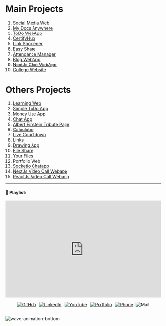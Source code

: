 # Main Projects

1. [Social Media Web](/projects/socialmediaweb/)
2. [My Docs Anywhere](/projects/mydocswebapp/)
3. [ToDo WebApp](/projects/todowebapp/)
4. [CertifyHub](/projects/certifyhub/)
5. [Link Shortener](/projects/linkshortener/)
6. [Easy Share](/projects/easyshare/)
7. [Attendance Manager](/projects/attendance-manager/)
8. [Blog WebApp](/projects/blog-webapp/)
9. [NextJs Chat WebApp](/projects/nextjs-chatapp/)
10. [College Website](/projects/college-website/)

# Others Projects
1. [Learning Web](https://learning-website-soumojit.vercel.app/)
2. [Simple ToDo App](https://todo-webapp-soumojitshome.vercel.app/)
3. [Money Use App](https://money-use-app.vercel.app/)
4. [Chat App](https://chatting-webapp-soumojit.vercel.app/)
5. [Albert Einstein Tribute Page](https://oibsip-oasisinfobyte-soumojitshome.vercel.app/)
6. [Calculator](https://calculator-soumojitshome.vercel.app/)
7. [Live Countdown](https://live-countdown.vercel.app/)
8. [Links](https://implinkssoumojit.vercel.app/)
9. [Drawing App](https://ss-drawing-app.vercel.app/)
10. [File Share](https://file-sharing-webapp-soumojit.vercel.app/)
11. [Your Files](https://yourfilessoumojit.vercel.app/)
12. [Portfolio Web](https://soumojitshome.vercel.app/)
13. [Socketio Chatapp](https://soumojit-socketio-chatapp.vercel.app/)
14. [NextJs Video Call Webapp](https://soumojit-nextjs-videocall-webapp.vercel.app/)
15. [ReactJs Video Call Webapp](https://react-web-rtc-raj.vercel.app/)



---

#### 🚀 Playlist:

<iframe width="100%" height="315" src="https://www.youtube.com/embed/videoseries?si=vxGiLP26y__6KrDE&amp;list=PLa4SSqnW_OPNuAGq_R3O4DFw0G9sriDzJ" title="YouTube video player" frameborder="0" allow="accelerometer; autoplay; clipboard-write; encrypted-media; gyroscope; picture-in-picture; web-share" allowfullscreen></iframe>


<br>

<div style="display: flex; justify-content: center; flex-wrap: wrap; gap: 10px;">
 
[![GitHub](/assets/badge/github-badge.svg)](https://github.com/Soumojitshome2023) 

[![LinkedIn](/assets/badge/linkedin-badge.svg)](https://www.linkedin.com/in/soumojit-shome-90a190241)
  
[![YouTube](/assets/badge/youtube-badge.svg)](https://youtube.com/@soumojitshome)

[![Portfolio](/assets/badge/Portfolio-badge.svg)](https://soumojitshome.vercel.app/)

[![Phone](/assets/badge/MyPhone-badge.svg)](https://api.whatsapp.com/send/?phone=9062300500&text=Heyy)

![Mail](/assets/badge/MyMail-badge.svg)
  
</div> 

![wave-animation-bottom](/assets/techstacksvg/wave-animation-bottom.svg)